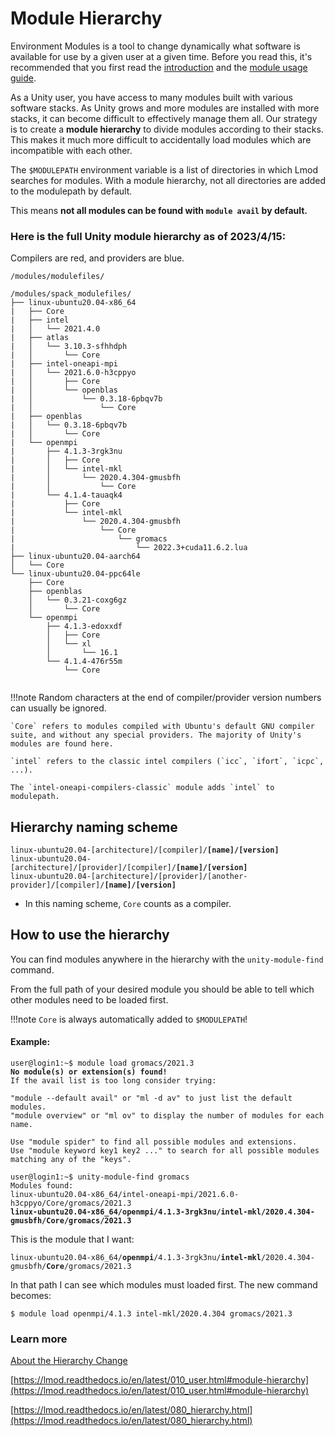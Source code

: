 # Module Hierarchy #

Environment Modules is a tool to change dynamically what software is available for use by a given user at a given time. Before you read this, it's recommended that you first read the  [introduction](index.md) and the [module usage guide](module-usage.md).

As a Unity user, you have access to many modules built with various software stacks. As Unity grows and more modules are installed with more stacks, it can become difficult to effectively manage them all. Our strategy is to create a **module hierarchy** to divide modules according to their stacks. This makes it much more difficult to accidentally load modules which are incompatible with each other.

The `$MODULEPATH` environment variable is a list of directories in which Lmod searches for modules. With a module hierarchy, not all directories are added to the modulepath by default.

This means **not all modules can be found with <red>`module avail`</red> by default.**

### Here is the full Unity module hierarchy as of 2023/4/15: ###

<red>Compilers</red> are red, and <blue>providers</blue> are blue.

<pre><code>/modules/modulefiles/

/modules/spack_modulefiles/
├── linux-ubuntu20.04-x86_64
|   ├── <red>Core</red>
|   ├── <red>intel</red>
|   │   └── 2021.4.0
|   ├── <blue>atlas</blue>
|   │   └── 3.10.3-sfhhdph
|   │       └── <red>Core</red>
|   ├── <blue>intel-oneapi-mpi</blue>
|   │   └── 2021.6.0-h3cppyo
|   │       ├── <red>Core</red>
|   │       └── <blue>openblas</blue>
|   │           └── 0.3.18-6pbqv7b
|   │               └── <red>Core</red>
|   ├── <blue>openblas</blue>
|   │   └── 0.3.18-6pbqv7b
|   │       └── <red>Core</red>
|   └── <blue>openmpi</blue>
|       ├── 4.1.3-3rgk3nu
|       │   ├── <red>Core</red>
|       │   └── <blue>intel-mkl</blue>
|       │       └── 2020.4.304-gmusbfh
|       │           └── <red>Core</red>
|       └── 4.1.4-tauaqk4
|           ├── <red>Core</red>
|           └── <blue>intel-mkl</blue>
|               └── 2020.4.304-gmusbfh
|                   └── <red>Core</red>
|                       └── gromacs
|                           └── 2022.3+cuda11.6.2.lua
├── linux-ubuntu20.04-aarch64
│   └── <red>Core</red>
└── linux-ubuntu20.04-ppc64le
    ├── <red>Core</red>
    ├── <blue>openblas</blue>
    │   └── 0.3.21-coxg6gz
    │       └── <red>Core</red>
    └── <blue>openmpi</blue>
        ├── 4.1.3-edoxxdf
        │   ├── <red>Core</red>
        │   └── xl
        │       └── 16.1
        └── 4.1.4-476r55m
            └── <red>Core</red>

</code></pre>
!!!note
    Random characters at the end of compiler/provider version numbers can usually be ignored.

    `Core` refers to modules compiled with Ubuntu's default GNU compiler suite, and without any special providers. The majority of Unity's modules are found here.

    `intel` refers to the classic intel compilers (`icc`, `ifort`, `icpc`, ...).

    The `intel-oneapi-compilers-classic` module adds `intel` to modulepath.

## Hierarchy naming scheme ##
<pre><code>linux-ubuntu20.04-[architecture]/<red>[compiler]</red>/<strong>[name]/[version]</strong>
linux-ubuntu20.04-[architecture]/<blue>[provider]</blue>/<red>[compiler]</red>/<strong>[name]/[version]</strong>
linux-ubuntu20.04-[architecture]/<blue>[provider]</blue>/<blue>[another-provider]</blue>/<red>[compiler]</red>/<strong>[name]/[version]</strong>
</code></pre>

* In this naming scheme, `Core` counts as a compiler.

## How to use the hierarchy ##
You can find modules anywhere in the hierarchy with the <red>`unity-module-find`</red> command.

From the full path of your desired module you should be able to tell which other modules need to be loaded first.

!!!note
    `Core` is always automatically added to `$MODULEPATH`!

#### Example: ####
<pre><code>user@login1:~$ module load gromacs/2021.3
<strong><red>No module(s) or extension(s) found!</red></strong>
If the avail list is too long consider trying:

"module --default avail" or "ml -d av" to just list the default modules.
"module overview" or "ml ov" to display the number of modules for each name.

Use "module spider" to find all possible modules and extensions.
Use "module keyword key1 key2 ..." to search for all possible modules matching any of the "keys".
</code></pre>

<pre><code>user@login1:~$ unity-module-find gromacs
Modules found:
linux-ubuntu20.04-x86_64/intel-oneapi-mpi/2021.6.0-h3cppyo/Core/<red>gromacs/2021.3</red>
<strong>linux-ubuntu20.04-x86_64/openmpi/4.1.3-3rgk3nu/intel-mkl/2020.4.304-gmusbfh/Core/<red>gromacs/2021.3</red></strong>
</code></pre>

This is the module that I want:
<pre><code>linux-ubuntu20.04-x86_64/<strong><blue>openmpi</blue></strong>/4.1.3-3rgk3nu/<strong><blue>intel-mkl</blue></strong>/2020.4.304-gmusbfh/<strong><red>Core</red></strong>/gromacs/2021.3
</code></pre>

In that path I can see which modules must loaded first. The new command becomes:
```
$ module load openmpi/4.1.3 intel-mkl/2020.4.304 gromacs/2021.3
```

### Learn more ###
[About the Hierarchy Change](../updates/index.md#the-module-hierarchy-change-coming-soon)

[https://lmod.readthedocs.io/en/latest/010_user.html#module-hierarchy](https://lmod.readthedocs.io/en/latest/010_user.html#module-hierarchy)

[https://lmod.readthedocs.io/en/latest/080_hierarchy.html](https://lmod.readthedocs.io/en/latest/080_hierarchy.html)
